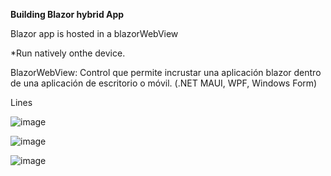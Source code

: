 **Building Blazor hybrid App**

Blazor app is hosted in a blazorWebView

*Run natively onthe device.


BlazorWebView: Control que permite incrustar una aplicación blazor dentro de una aplicación de escritorio o móvil. (.NET MAUI, WPF, Windows Form)

Lines

![image](https://github.com/user-attachments/assets/fa19385a-981f-4460-85dc-0be6864b4ab4)



![image](https://github.com/user-attachments/assets/88b1eec0-b792-4239-b082-4514ddb1628c)



![image](https://github.com/user-attachments/assets/939deb2f-3d82-42f3-9342-cd3176393ed3)
